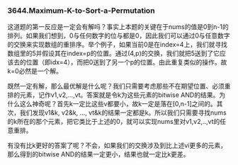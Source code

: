 ### 3644.Maximum-K-to-Sort-a-Permutation

这道题的第一反应是一定会有解吗？事实上本题的关键在于nums的值是0到n-1的排列。如果我们想到，0与任何数字的位与都是0，因此我们可以通过0与任意数字的交换来实现数组的重排序。举个例子，如果当前0是在index=4上，我们就寻找数组里的5并假设其在index=p的位置。通过(4,p)的交换，我们就把5送到了它应该去的位置（即idx=4），而把0送到了另一个p的位置。由此重复类似的操作。故k=0必然是一个解。

既然一定有解，那么最优解是什么呢？我们只需要考虑那些不在期望位置、必须重排的元素，记作v1,v2,...,vt。答案就是令k为这些元素的bitwise AND的结果。为什么这么神奇呢？首先k一定比这些v都要小，故k一定是落在[0,n-1]之间的。其次，我们发现v1&k, v2&k, ..., vt&k的结果一定都是k。所以我们只需要寻找nums的k所在的那个元素，把它类比于上述的0，就可以实现nums里对v1,v2,..,vt的任意重排。

有没有比k更好的答案了呢？不会，如果我们的交换涉及到比上述vi更多的元素，那么得到的bitwise AND的结果一定更小，结果也就一定比k更差。
